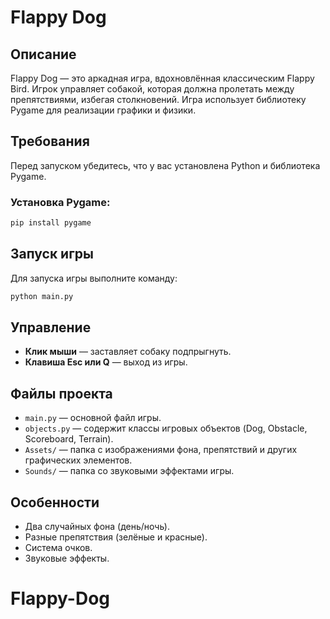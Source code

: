 # Flappy Dog

## Описание
Flappy Dog — это аркадная игра, вдохновлённая классическим Flappy Bird. Игрок управляет собакой, которая должна пролетать между препятствиями, избегая столкновений. Игра использует библиотеку Pygame для реализации графики и физики.

## Требования
Перед запуском убедитесь, что у вас установлена Python и библиотека Pygame.

### Установка Pygame:
```sh
pip install pygame
```

## Запуск игры
Для запуска игры выполните команду:
```sh
python main.py
```

## Управление
- **Клик мыши** — заставляет собаку подпрыгнуть.
- **Клавиша Esc или Q** — выход из игры.

## Файлы проекта
- `main.py` — основной файл игры.
- `objects.py` — содержит классы игровых объектов (Dog, Obstacle, Scoreboard, Terrain).
- `Assets/` — папка с изображениями фона, препятствий и других графических элементов.
- `Sounds/` — папка со звуковыми эффектами игры.

## Особенности
- Два случайных фона (день/ночь).
- Разные препятствия (зелёные и красные).
- Система очков.
- Звуковые эффекты.
# Flappy-Dog

